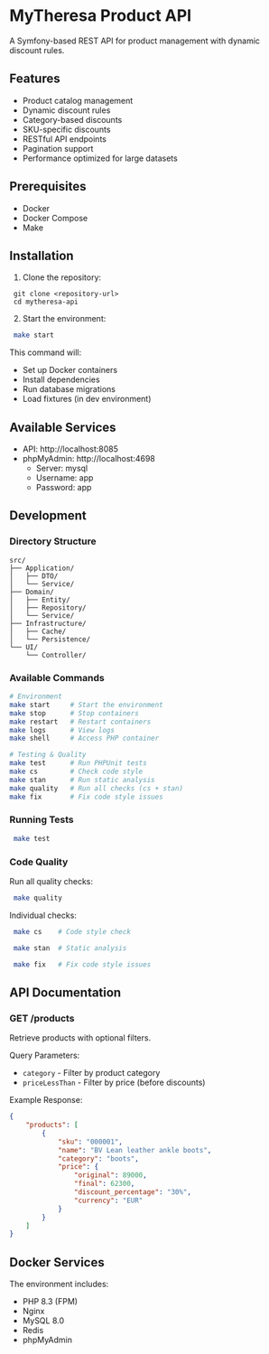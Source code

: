 # MyTheresa Product API

A Symfony-based REST API for product management with dynamic discount rules.

## Features

- Product catalog management
- Dynamic discount rules
- Category-based discounts
- SKU-specific discounts
- RESTful API endpoints
- Pagination support
- Performance optimized for large datasets

## Prerequisites

- Docker
- Docker Compose
- Make

## Installation

1. Clone the repository:
```
 git clone <repository-url>
 cd mytheresa-api
```

2. Start the environment:
```bash
 make start
```

This command will:
- Set up Docker containers
- Install dependencies
- Run database migrations
- Load fixtures (in dev environment)

## Available Services

- API: http://localhost:8085
- phpMyAdmin: http://localhost:4698
    - Server: mysql
    - Username: app
    - Password: app

## Development

### Directory Structure
```
src/
├── Application/        
│   ├── DTO/
│   └── Service/
├── Domain/             
│   ├── Entity/
│   ├── Repository/
│   └── Service/
├── Infrastructure/     
│   ├── Cache/
│   └── Persistence/
└── UI/                
    └── Controller/
```

### Available Commands

```bash
# Environment
make start     # Start the environment
make stop      # Stop containers
make restart   # Restart containers
make logs      # View logs
make shell     # Access PHP container

# Testing & Quality
make test      # Run PHPUnit tests
make cs        # Check code style
make stan      # Run static analysis
make quality   # Run all checks (cs + stan)
make fix       # Fix code style issues
```

### Running Tests

```bash
 make test
```

### Code Quality

Run all quality checks:
```bash
 make quality
```

Individual checks:
```bash
 make cs    # Code style check
```

```bash
 make stan  # Static analysis
```

```bash
 make fix   # Fix code style issues
```

## API Documentation

### GET /products

Retrieve products with optional filters.

Query Parameters:
- `category` - Filter by product category
- `priceLessThan` - Filter by price (before discounts)

Example Response:
```json
{
    "products": [
        {
            "sku": "000001",
            "name": "BV Lean leather ankle boots",
            "category": "boots",
            "price": {
                "original": 89000,
                "final": 62300,
                "discount_percentage": "30%",
                "currency": "EUR"
            }
        }
    ]
}
```

## Docker Services

The environment includes:
- PHP 8.3 (FPM)
- Nginx
- MySQL 8.0
- Redis
- phpMyAdmin

